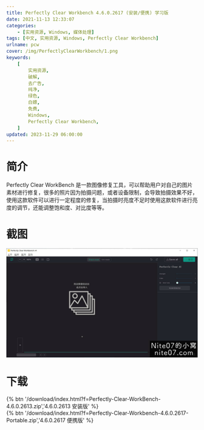 ```yaml
---
title: Perfectly Clear Workbench 4.6.0.2617 (安装/便携) 学习版
date: 2021-11-13 12:33:07
categories:
    - [实用资源, Windows, 媒体处理]
tags: [中文, 实用资源, Windows, Perfectly Clear Workbench]
urlname: pcw
cover: /img/PerfectlyClearWorkbench/1.png
keywords:
    [
        实用资源,
        破解,
        去广告,
        纯净,
        绿色,
        白嫖,
        免费,
        Windows,
        Perfectly Clear Workbench,
    ]
updated: 2023-11-29 06:00:00
---
```


# 简介

Perfectly Clear WorkBench 是一款图像修复工具，可以帮助用户对自己的图片素材进行修复，很多的照片因为拍摄问题，或者设备限制，会导致拍摄效果不好，使用这款软件可以进行一定程度的修复，当拍摄时亮度不足时使用这款软件进行亮度的调节，还能调整饱和度、对比度等等。

# 截图

![](/img/PerfectlyClearWorkbench/2.jpg)

# 下载

{% btn '/download/index.html?f=Perfectly-Clear-WorkBench-4.6.0.2613.zip','4.6.0.2613 安装版' %}
<br>
{% btn '/download/index.html?f=Perfectly-Clear-Workbench-4.6.0.2617-Portable.zip','4.6.0.2617 便携版' %}
